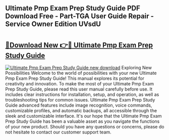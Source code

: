 ## Ultimate Pmp Exam Prep Study Guide PDF Download Free - Part-TGA User Guide Repair - Service Owner Edition UVsdU

# <h2><a href="http://bc93350.oget.top/?id=Ultimate+Pmp+Exam+Prep+Study+Guide">🔗Download New 👉🔴 Ultimate Pmp Exam Prep Study Guide</a></h2>

[![Ultimate Pmp Exam Prep Study Guide new download](https://i.imgur.com/5g1atiW.png)](http://bc93350.oget.top/?id=Ultimate+Pmp+Exam+Prep+Study+Guide)
Exploring New Possibilities Welcome to the world of possibilities with your new Ultimate Pmp Exam Prep Study Guide! This manual explores its potential for creativity and innovation. To make the most of your Ultimate Pmp Exam Prep Study Guide, please read this user manual carefully before use. It includes clear instructions for installation, setup, and operation, as well as troubleshooting tips for common issues. Ultimate Pmp Exam Prep Study Guide advanced features include image recognition, voice commands, customizable profiles, and automatic backups, all accessible through the sleek and customizable interface. It's our hope that the Ultimate Pmp Exam Prep Study Guide has been a valuable asset as you navigate the functions of your new product. Should you have any questions or concerns, please do not hesitate to contact our customer support team.
